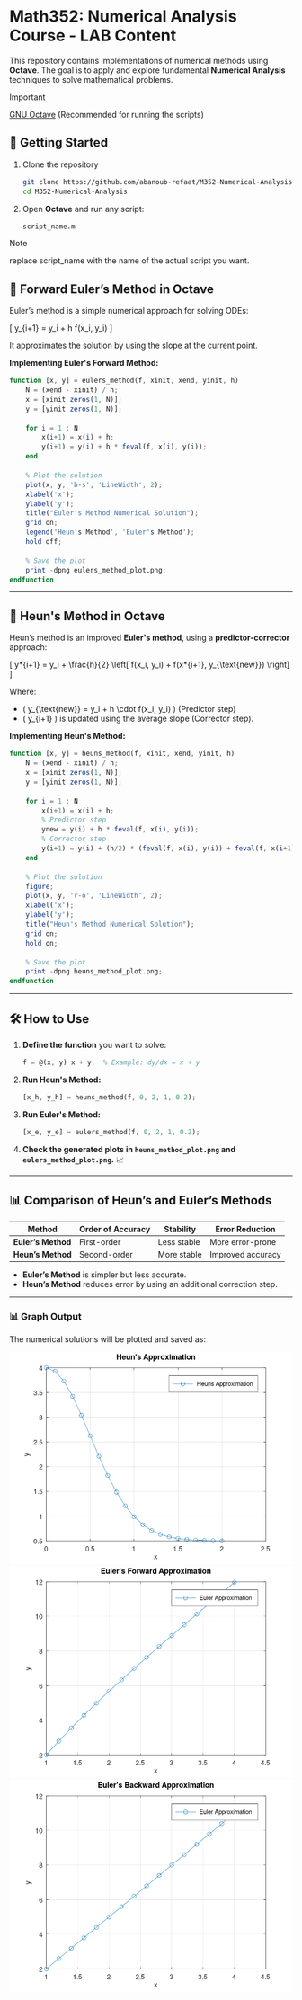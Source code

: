 # Math352: Numerical Analysis Course - LAB Content

This repository contains implementations of numerical methods using **Octave**. The goal is to apply and explore fundamental **Numerical Analysis** techniques to solve mathematical problems.

> [!IMPORTANT]
>[GNU Octave](https://www.gnu.org/software/octave/) (Recommended for running the scripts)

## 🚀 Getting Started

1. Clone the repository

   ```bash
   git clone https://github.com/abanoub-refaat/M352-Numerical-Analysis.git
   cd M352-Numerical-Analysis
   ```

2. Open **Octave** and run any script:

   ```octave
   script_name.m
   ```

> [!NOTE]
> replace script_name with the name of the actual script you want.

## 📌 Forward Euler’s Method in Octave

Euler’s method is a simple numerical approach for solving ODEs:

\[
y\_{i+1} = y_i + h f(x_i, y_i)
\]

It approximates the solution by using the slope at the current point.

**Implementing Euler's Forward Method:**

```octave
function [x, y] = eulers_method(f, xinit, xend, yinit, h)
    N = (xend - xinit) / h;
    x = [xinit zeros(1, N)];
    y = [yinit zeros(1, N)];

    for i = 1 : N
        x(i+1) = x(i) + h;
        y(i+1) = y(i) + h * feval(f, x(i), y(i));
    end

    % Plot the solution
    plot(x, y, 'b-s', 'LineWidth', 2);
    xlabel('x');
    ylabel('y');
    title("Euler's Method Numerical Solution");
    grid on;
    legend('Heun's Method', 'Euler's Method');
    hold off;

    % Save the plot
    print -dpng eulers_method_plot.png;
endfunction
```

---

## 📌 Heun's Method in Octave

Heun’s method is an improved **Euler's method**, using a **predictor-corrector** approach:

\[
y*{i+1} = y_i + \frac{h}{2} \left[ f(x_i, y_i) + f(x*{i+1}, y\_{\text{new}}) \right]
\]

Where:

- \( y\_{\text{new}} = y_i + h \cdot f(x_i, y_i) \) (Predictor step)
- \( y\_{i+1} \) is updated using the average slope (Corrector step).

**Implementing Heun's Method:**

```octave
function [x, y] = heuns_method(f, xinit, xend, yinit, h)
    N = (xend - xinit) / h;
    x = [xinit zeros(1, N)];
    y = [yinit zeros(1, N)];

    for i = 1 : N
        x(i+1) = x(i) + h;
        % Predictor step
        ynew = y(i) + h * feval(f, x(i), y(i));
        % Corrector step
        y(i+1) = y(i) + (h/2) * (feval(f, x(i), y(i)) + feval(f, x(i+1), ynew));
    end

    % Plot the solution
    figure;
    plot(x, y, 'r-o', 'LineWidth', 2);
    xlabel('x');
    ylabel('y');
    title("Heun's Method Numerical Solution");
    grid on;
    hold on;

    % Save the plot
    print -dpng heuns_method_plot.png;
endfunction
```

---

## 🛠️ How to Use

1. **Define the function** you want to solve:

   ```octave
   f = @(x, y) x + y;  % Example: dy/dx = x + y
   ```

2. **Run Heun's Method:**

   ```octave
   [x_h, y_h] = heuns_method(f, 0, 2, 1, 0.2);
   ```

3. **Run Euler's Method:**

   ```octave
   [x_e, y_e] = eulers_method(f, 0, 2, 1, 0.2);
   ```

4. **Check the generated plots in `heuns_method_plot.png` and `eulers_method_plot.png`.** 📈

---

## 📊 Comparison of Heun’s and Euler’s Methods

| Method             | Order of Accuracy | Stability   | Error Reduction   |
| ------------------ | ----------------- | ----------- | ----------------- |
| **Euler’s Method** | First-order       | Less stable | More error-prone  |
| **Heun’s Method**  | Second-order      | More stable | Improved accuracy |

- **Euler’s Method** is simpler but less accurate.
- **Heun’s Method** reduces error by using an additional correction step.

---

### 📊 Graph Output

The numerical solutions will be plotted and saved as:

![Heun's Method Plot](ODEs/imgs/heuns_method_plot.png)
![Euler's Forward Method Plot](ODEs/imgs/forward-euler_method_plot.png)
![Euler's Backward Method Plot](ODEs/imgs/backward_euler_method_plot.png)
